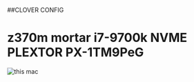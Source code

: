 ##CLOVER CONFIG

# z370m mortar i7-9700k NVME PLEXTOR PX-1TM9PeG

![this mac]('https://github.com/JackyCZJ/Z370M-MORTAR-I7-9700K-M9PEG-CLOVER/blob/master/about%20this%20mac.png')

